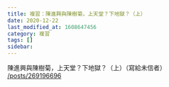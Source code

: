 ```yaml
---
title: 複習：陳進興與陳樹菊，上天堂？下地獄？（上）
date: 2020-12-22
last_modified_at: 1608647456
category: 複習
tags: []
sidebar: 
---
```


<p>陳進興與陳樹菊，上天堂？下地獄？（上）（寫給未信者）<br/>
<a href="/posts/269196696" target="_blank">/posts/269196696</a></p>
<p> </p>

